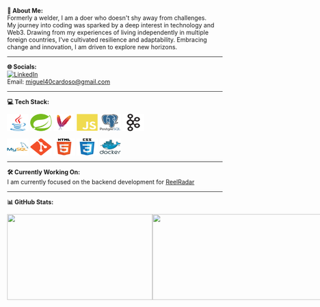 **👀 About Me:**  
Formerly a welder, I am a doer who doesn't shy away from challenges.   
My journey into coding was sparked by a deep interest in technology and Web3. Drawing from my experiences of living independently in multiple foreign countries, I've cultivated resilience and adaptability. Embracing change and innovation, I am driven to explore new horizons. 

---
**🌐 Socials:**  
[![LinkedIn](https://img.shields.io/badge/LinkedIn-0077B5?style=for-the-badge&logo=linkedin&logoColor=white)](https://www.linkedin.com/in/MiguelCardoso19)
<br>
Email: miguel40cardoso@gmail.com

---
      
**💻 Tech Stack:**
  <div>
    <img align="center" alt="Java" height="40" width="50" src="https://raw.githubusercontent.com/devicons/devicon/master/icons/java/java-original.svg">
    <img align="center" alt="Spring" height="40" width="50" src="https://raw.githubusercontent.com/devicons/devicon/master/icons/spring/spring-original.svg">
    <img align="center" alt="Maven" height="40" width="50" src="https://raw.githubusercontent.com/devicons/devicon/master/icons/maven/maven-original.svg">
    <img align="center" alt="Js" height="40" width="50" src="https://raw.githubusercontent.com/devicons/devicon/master/icons/javascript/javascript-plain.svg">
    <img align="center" alt="PostgreSQL" height="40" width="50" src="https://raw.githubusercontent.com/devicons/devicon/master/icons/postgresql/postgresql-original-wordmark.svg">
    <img align="center" alt="Kafka" height="40" width="50" src="https://raw.githubusercontent.com/devicons/devicon/master/icons/apachekafka/apachekafka-original.svg"><br><br>
    <img align="center" alt="mySQL" height="40" width="50" src="https://raw.githubusercontent.com/devicons/devicon/master/icons/mysql/mysql-original-wordmark.svg">
    <img align="center" alt="Git" height="40" width="50" src="https://raw.githubusercontent.com/devicons/devicon/master/icons/git/git-original.svg">
    <img align="center" alt="HTML" height="40" width="50" src="https://raw.githubusercontent.com/devicons/devicon/master/icons/html5/html5-original-wordmark.svg">
    <img align="center" alt="CSS" height="40" width="50" src="https://raw.githubusercontent.com/devicons/devicon/master/icons/css3/css3-original-wordmark.svg" alt="css3">
    <img align="center" alt="Docker" height="40" width="50" src="https://raw.githubusercontent.com/devicons/devicon/master/icons/docker/docker-original-wordmark.svg" alt="docker"> 
  </div>

---

**🛠️ Currently Working On:**  
I am currently focused on the backend development for [ReelRadar](https://github.com/MiguelCardoso19/ReelRadar)

---
                
**📊 GitHub Stats:**
<div style="display: flex;">
   <img src="https://github-readme-stats.vercel.app/api/top-langs/?username=miguelcardoso19&theme=react&hide_border=false&include_all_commits=true&count_private=true&layout=compact" width="340" height="200" />
  <img src="https://github-readme-streak-stats.herokuapp.com/?user=miguelcardoso19&theme=react&hide_border=false" width="400" height="200" />
</div>
